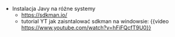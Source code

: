 - Instalacja Javy na różne systemy
	- https://sdkman.io/
	- tutorial YT jak zaisntalować sdkman na windowsie:
	  {{video https://www.youtube.com/watch?v=hFiFQcfT9U0}}